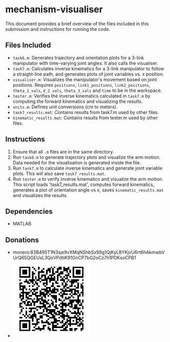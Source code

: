# mechanism-visualiser

This document provides a brief overview of the files included in this submission and instructions for running the code.

## Files Included
- `task6.m`: Generates trajectory and orientation plots for a 3-link manipulator with time-varying joint angles. It also calls the visualiser.
- `task7.m`: Calculates inverse kinematics for a 3-link manipulator to follow a straight-line path, and generates plots of joint variables vs. x position.
- `visualiser.m`: Visualizes the manipulator's movement based on joint positions. Requires `positions`, `link1_positions`, `link2_positions`, `theta_1_vals`, `d_2_vals`, `theta_3_vals` and `time` to be in the workspace.
- `tester.m`:  Verifies the inverse kinematics calculated in `task7.m` by computing the forward kinematics and visualizing the results.
- `units.m`: Defines unit conversions (cm to meters).
- `task7_results.mat`: Contains results from task7.m used by other files.
- `kinematic_results.mat`: Contains results from tester.m used by other files.
## Instructions

1.  Ensure that all `.m` files are in the same directory.
2.  Run `task6.m` to generate trajectory plots and visualize the arm motion. Data needed for the visualisation is generated inside the file.
3.  Run `task7.m` to calculate inverse kinematics and generate joint variable plots.  This will also save `task7_results.mat`.
4.  Run `tester.m` to verify inverse kinematics and visualize the arm motion. This script loads 'task7_results.mat', computes forward kinematics, generates a plot of orientation angle vs x, saves  `kinematic_results.mat` and visualizes the results.

## Dependencies

-   MATLAB

## Donations

* monero:83B495T1N3sje9vXMqNShbSx99g1QjKyL8YKjvU6rt6hAkmwbVUrQ65QGEUsL3QxVPdtiK91GnCP7bG2oCz7h1PDKsoCPB1
* ![monero:83B495T1N3sje9vXMqNShbSx99g1QjKyL8YKjvU6rt6hAkmwbVUrQ65QGEUsL3QxVPdtiK91GnCP7bG2oCz7h1PDKsoCPB1](https://raw.githubusercontent.com/pjn388/mechanism-visualiser/refs/heads/main/images/uni_recieve.png?raw=true)
